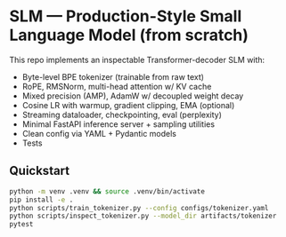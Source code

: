 # SLM — Production-Style Small Language Model (from scratch)

This repo implements an inspectable Transformer-decoder SLM with:
- Byte-level BPE tokenizer (trainable from raw text)
- RoPE, RMSNorm, multi-head attention w/ KV cache
- Mixed precision (AMP), AdamW w/ decoupled weight decay
- Cosine LR with warmup, gradient clipping, EMA (optional)
- Streaming dataloader, checkpointing, eval (perplexity)
- Minimal FastAPI inference server + sampling utilities
- Clean config via YAML + Pydantic models
- Tests

## Quickstart
```bash
python -m venv .venv && source .venv/bin/activate
pip install -e .
python scripts/train_tokenizer.py --config configs/tokenizer.yaml
python scripts/inspect_tokenizer.py --model_dir artifacts/tokenizer
pytest
